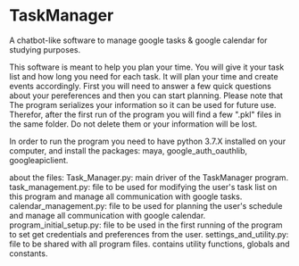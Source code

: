# TaskManager
A chatbot-like software to manage google tasks & google calendar for studying purposes.

This software is meant to help you plan your time. You will give it your task list and how long you need for each task.
It will plan your time and create events accordingly.
First you will need to answer a few quick questions about your pereferences and then you can start planning.
Please note that The program serializes your information so it can be used for future use.
Therefor, after the first run of the program you will find a few ".pkl" files in the same folder. 
Do not delete them or your information will be lost.

In order to run the program you need to have python 3.7.X installed on your computer,
and install the packages: maya, google_auth_oauthlib, googleapiclient.

about the files:
Task_Manager.py: main driver of the TaskManager program.
task_management.py:  file to be used for modifying the user's task list on this program and manage all communication with google tasks.
calendar_management.py:  file to be used for planning the user's schedule and manage all communication with google calendar. 
program_initial_setup.py:  file to be used in the first running of the program to set get credentials and preferences from the user.
settings_and_utility.py: file to be shared with all program files. contains utility functions, globals and constants.
